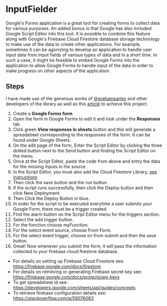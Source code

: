 # InputFielder

Google's Forms application is a great tool for creating forms to collect data for various purposes. An added bonus is that Google has also included Google Script Editor into this tool. It is possible to combine this feature along with Google's Firebase Cloud Firestore database storage technology to make use of the data to create other applications. For example, sometimes it can be agonizing to develop an application to handle user input data from input fields of various types of data and in a short time. In such a case, it might be feasible to embed Google Forms into the application to allow Google Forms to handle input of the data in order to make progress on other aspects of the application.

## Steps

I have made use of the generous works of [@grahamearley]( https://github.com/grahamearley/FirestoreGoogleAppsScript/tree/9ec4ca1c9fb1af9cb4df3ad5dff94762d638aa85 ) and other developers of the library as well as this [article](https://medium.com/club-devbytes/how-to-build-formiqr-leverage-google-form-with-help-of-firebase-cloud-function-to-be-a-complete-55801110b578) to achieve this project.

1. Create a <b>Google Forms form</b>
2. Open the form in Google Forms to edit it and look under the <b> Responses</b> tab
3. Click green <b>View responses in sheets</b> button and this will generate a spreadsheet corresponding to the responses of the form. It can be found under Google Sheets.
4. On the edit page of the form, Enter the Script Editor by clicking the three dotted button next to the Send button and finding the Script Editor on the menu.
5. Once at the Script Editor, paste the code from above and entry the data for the missing inputs in the source.
6. In the Script Editor, you must also add the Cloud Firestore Library, [see instructions](https://github.com/grahamearley/FirestoreGoogleAppsScript/tree/9ec4ca1c9fb1af9cb4df3ad5dff94762d638aa85#firestore-for-google-apps-scripts)
7. Then click the save button and the run button. 
8. If the script runs successfully, then click the Deploy button and then click New Deployment.
9. Then Click the Deploy Button in blue.
10. In order for the script to be executed everytime a user submits your Google Form, there must be a trigger created.
11. Find the alarm button on the Script Editor menu for the triggers section.
12. Select the add trigger button.
13. For the function choose myFunction.
14. For the select event source, choose From Form.
15. For the select event trigger, choose on from submit and then the save button.
16. Great! Now whenever you submit the form, it will pass the information collected to your firebase cloud firestore database.

* For details on setting up Firebase Cloud Firestore see: https://firebase.google.com/docs/firestore </br>
* For details on retrieving or generating Firebase secret key see: https://firebase.google.com/docs/projects/api-keys
* To get spreadsheet id see: https://developers.google.com/sheets/api/guides/concepts
* To retrieve firebase configuration details see: https://stackoverflow.com/a/59076083
